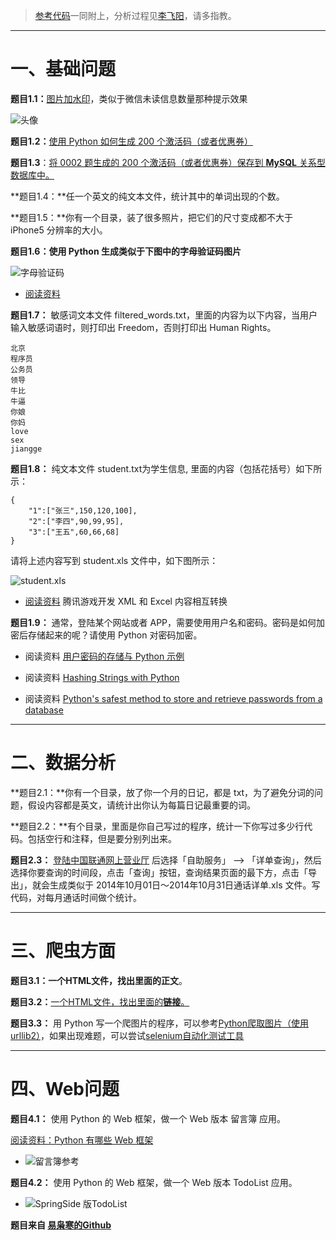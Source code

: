 > [参考代码](https://github.com/mmmwhy/python-camp)一同附上，分析过程见[李飞阳](https://mmmxcc.cn/tags/Python%E7%BB%83%E4%B9%A0%E9%A2%98/)，请多指教。

---
<!--more-->
# 一、基础问题

**题目1.1：**[图片加水印](https://mmmxcc.cn/2016/12/16/%E7%AC%AC%E4%B8%80%E9%A2%98%EF%BC%9APython%E5%9B%BE%E7%89%87%E6%B7%BB%E5%8A%A0%E6%B0%B4%E5%8D%B0/)，类似于微信未读信息数量那种提示效果

![头像](http://cdn.mmmxcc.cn/blog/20161216/115246388.jpg?imageMogr2/thumbnail/!80p)


**题目1.2：**[使用 Python 如何生成 200 个激活码（或者优惠券）](https://mmmxcc.cn/2017/02/07/%E7%AC%AC%E4%BA%8C%E9%A2%98%EF%BC%9A%E4%BD%BF%E7%94%A8-Python-%E5%A6%82%E4%BD%95%E7%94%9F%E6%88%90-200-%E4%B8%AA%E6%BF%80%E6%B4%BB%E7%A0%81/)

**题目1.3**：[将 0002 题生成的 200 个激活码（或者优惠券）保存到 **MySQL** 关系型数据库中。 ](https://mmmxcc.cn/2017/02/10/%E7%AC%AC%E4%B8%89%E9%A2%98%EF%BC%9A%E5%B0%86200%E4%B8%AA%E6%BF%80%E6%B4%BB%E7%A0%81%E4%BF%9D%E5%AD%98%E5%88%B0-MySQL/)


**题目1.4：**任一个英文的纯文本文件，统计其中的单词出现的个数。

**题目1.5：**你有一个目录，装了很多照片，把它们的尺寸变成都不大于 iPhone5 分辨率的大小。

**题目1.6：**使用 Python 生成类似于下图中的**字母验证码图片**

![字母验证码](http://i.imgur.com/aVhbegV.jpg)

- [阅读资料](http://stackoverflow.com/questions/2823316/generate-a-random-letter-in-python) 

**题目1.7：** 敏感词文本文件 filtered_words.txt，里面的内容为以下内容，当用户输入敏感词语时，则打印出 Freedom，否则打印出 Human Rights。

    北京
    程序员
    公务员
    领导
    牛比
    牛逼
    你娘
    你妈
    love
    sex
    jiangge

**题目1.8：** 纯文本文件 student.txt为学生信息, 里面的内容（包括花括号）如下所示：

    {
        "1":["张三",150,120,100],
        "2":["李四",90,99,95],
        "3":["王五",60,66,68]
    }

请将上述内容写到 student.xls 文件中，如下图所示：

![student.xls](http://i.imgur.com/nPDlpme.jpg)

- [阅读资料](http://www.cnblogs.com/skynet/archive/2013/05/06/3063245.html) 腾讯游戏开发 XML 和 Excel 内容相互转换

**题目1.9：** 通常，登陆某个网站或者 APP，需要使用用户名和密码。密码是如何加密后存储起来的呢？请使用 Python 对密码加密。

- 阅读资料 [用户密码的存储与 Python 示例](http://zhuoqiang.me/password-storage-and-python-example.html)

- 阅读资料 [Hashing Strings with Python](http://www.pythoncentral.io/hashing-strings-with-python/)

- 阅读资料 [Python's safest method to store and retrieve passwords from a database](http://stackoverflow.com/questions/2572099/pythons-safest-method-to-store-and-retrieve-passwords-from-a-database)

---
# 二、数据分析

**题目2.1：**你有一个目录，放了你一个月的日记，都是 txt，为了避免分词的问题，假设内容都是英文，请统计出你认为每篇日记最重要的词。

**题目2.2：**有个目录，里面是你自己写过的程序，统计一下你写过多少行代码。包括空行和注释，但是要分别列出来。

**题目2.3：** [登陆中国联通网上营业厅](http://iservice.10010.com/index_.html) 后选择「自助服务」 --> 「详单查询」，然后选择你要查询的时间段，点击「查询」按钮，查询结果页面的最下方，点击「导出」，就会生成类似于 2014年10月01日～2014年10月31日通话详单.xls 文件。写代码，对每月通话时间做个统计。

---
# 三、爬虫方面

**题目3.1：**一个HTML文件，找出里面的**正文**。

**题目3.2：**[一个HTML文件，找出里面的**链接**。](https://mmmxcc.cn/2016/12/13/%E6%8F%90%E5%8F%96%E7%BD%91%E9%A1%B5%E4%BF%A1%E6%81%AF/)

**题目3.3：** 用 Python 写一个爬图片的程序，可以参考[Python爬取图片（使用urllib2）](https://mmmxcc.cn/2016/12/15/Python%E7%88%AC%E5%8F%96%E5%9B%BE%E7%89%87%EF%BC%88%E4%BD%BF%E7%94%A8urllib2%EF%BC%89/)，如果出现难题，可以尝试[selenium自动化测试工具](https://mmmxcc.cn/2016/12/29/%E4%BD%BF%E7%94%A8Python-selenium%E5%A4%84%E7%90%86%E9%A1%B5%E9%9D%A2%E5%BB%B6%E8%BF%9F%E5%8A%A0%E8%BD%BD%E9%97%AE%E9%A2%98/)



---
#  四、Web问题

**题目4.1：** 使用 Python 的 Web 框架，做一个 Web 版本 留言簿 应用。

[阅读资料：Python 有哪些 Web 框架](http://v2ex.com/t/151643#reply53)

- ![留言簿参考](http://i.imgur.com/VIyCZ0i.jpg)


**题目4.2：** 使用 Python 的 Web 框架，做一个 Web 版本 TodoList 应用。

- ![SpringSide 版TodoList](http://i.imgur.com/NEf7zHp.jpg)



**题目来自 [易枭寒的Github](https://github.com/Yixiaohan)**
